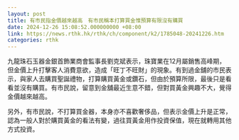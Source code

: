 ```yaml
---
layout: post
title: 有市民指金價越來越高　有市民稱本打算買金惟預算有限沒有購買
date: 2024-12-26 15:08:52.000000000 +08:00
link: https://news.rthk.hk/rthk/ch/component/k2/1785048-20241226.htm
categories: rthk
---
```


九龍珠石玉器金銀首飾業商會監事長劉克斌表示，珠寶業在12月屬銷售高峰期，但金價上升打擊客人消費意欲，造成「旺丁不旺財」的現象。有到過金舖的市民表示，與家人去購買聖誕禮物，打算購買黃金或鑽石，但由於預算所限，最後只是看看並沒有購買。有市民說，留意到金舖最近生意不錯，但對買黃金興趣不大，覺得金價越來越高。

另外，有市民說，不打算買金器，本身亦不喜歡奢侈品，但表示金價上升是正常，認為一般人對於購買黃金的看法有變，過往買黃金用作投資保值，現在就轉用其他方式投資。

